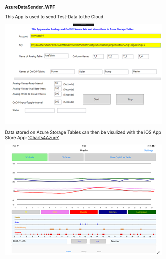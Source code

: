 **AzureDataSender_WPF**

This App is used to send Test-Data to the Cloud.

![gallery](AzureDataSender_WPF.png)

Data stored on Azure Storage Tables can then be visulized with the iOS App Store App: ['Charts4Azure'](https://itunes.apple.com/us/app/charts4azure/id1442910354?mt=8)

![gallery](Charts4AzureGitHub.png)
